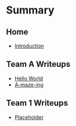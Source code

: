 # Summary

## Home

* [Introduction](README.md)

## Team A Writeups

* [Hello World](team-a-writeups/hello-world.md)
* [A-maze-ing](team-a-writeups/a-maze-ing.md)

## Team 1 Writeups

* [Placeholder](team-1-writeups/placeholder.md)

